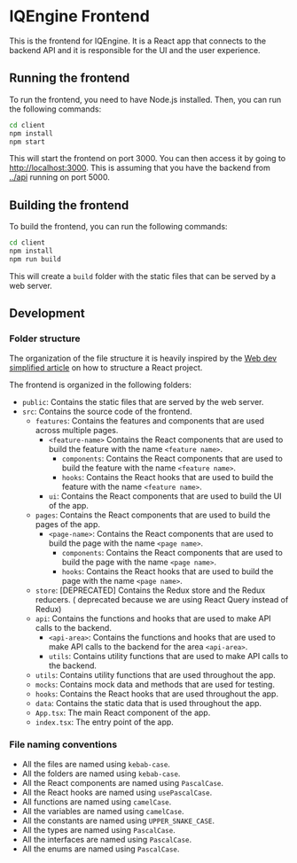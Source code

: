 # IQEngine Frontend

This is the frontend for IQEngine. It is a React app that connects to the backend API and it is responsible for the UI and the user experience.

## Running the frontend

To run the frontend, you need to have Node.js installed. Then, you can run the following commands:

```bash
cd client
npm install
npm start
```

This will start the frontend on port 3000. You can then access it by going to <http://localhost:3000>.
This is assuming that you have the backend from [../api](../api) running on port 5000.

## Building the frontend

To build the frontend, you can run the following commands:

```bash
cd client
npm install
npm run build
```

This will create a `build` folder with the static files that can be served by a web server.

## Development

### Folder structure

The organization of the file structure it is heavily inspired by the [Web dev simplified article](https://blog.webdevsimplified.com/2022-07/react-folder-structure/) on how to structure a React project.

The frontend is organized in the following folders:

- `public`: Contains the static files that are served by the web server.
- `src`: Contains the source code of the frontend.
  - `features`: Contains the features and components that are used across multiple pages.
    - `<feature-name>` Contains the React components that are used to build the feature with the name `<feature name>`.
      - `components`: Contains the React components that are used to build the feature with the name `<feature name>`.
      - `hooks`: Contains the React hooks that are used to build the feature with the name `<feature name>`.
    - `ui`: Contains the React components that are used to build the UI of the app.
  - `pages`: Contains the React components that are used to build the pages of the app.
    - `<page-name>`: Contains the React components that are used to build the page with the name `<page name>`.
      - `components`: Contains the React components that are used to build the page with the name `<page name>`.
      - `hooks`: Contains the React hooks that are used to build the page with the name `<page name>`.
  - `store`: [DEPRECATED] Contains the Redux store and the Redux reducers. ( deprecated because we are using React Query instead of Redux)
  - `api`: Contains the functions and hooks that are used to make API calls to the backend.
    - `<api-area>`: Contains the functions and hooks that are used to make API calls to the backend for the area `<api-area>`.
    - `utils`: Contains utility functions that are used to make API calls to the backend.
  - `utils`: Contains utility functions that are used throughout the app.
  - `mocks`: Contains mock data and methods that are used for testing.
  - `hooks`: Contains the React hooks that are used throughout the app.
  - `data`: Contains the static data that is used throughout the app.
  - `App.tsx`: The main React component of the app.
  - `index.tsx`: The entry point of the app.

### File naming conventions

- All the files are named using `kebab-case`.
- All the folders are named using `kebab-case`.
- All the React components are named using `PascalCase`.
- All the React hooks are named using `usePascalCase`.
- All functions are named using `camelCase`.
- All the variables are named using `camelCase`.
- All the constants are named using `UPPER_SNAKE_CASE`.
- All the types are named using `PascalCase`.
- All the interfaces are named using `PascalCase`.
- All the enums are named using `PascalCase`.
